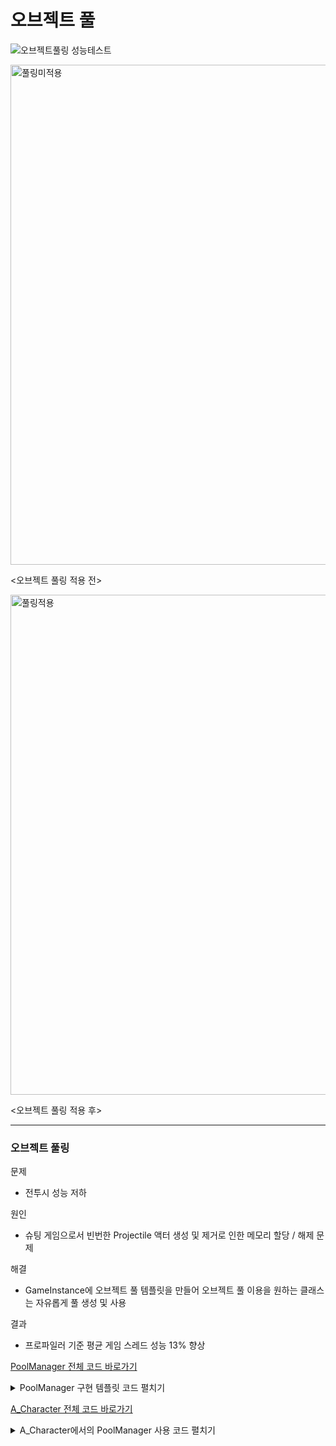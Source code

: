 # 오브젝트 풀

![오브젝트풀링 성능테스트](https://user-images.githubusercontent.com/46564046/235351089-926c57bd-8237-45f6-97b5-52238a8c8360.gif)

<img width="800" alt="풀링미적용" src="https://github.com/YosephKim0207/EscapeFromAC/assets/46564046/86f76033-a176-4300-b5d9-457d3a53167b">

<오브젝트 풀링 적용 전>


<img width="800" alt="풀링적용" src="https://github.com/YosephKim0207/EscapeFromAC/assets/46564046/1a941e2b-d42e-4504-904d-e28aa4b3d217">

<오브젝트 풀링 적용 후>

---


### 오브젝트 풀링

문제
- 전투시 성능 저하

원인
- 슈팅 게임으로서 빈번한 Projectile 액터 생성 및 제거로 인한 메모리 할당 / 해제 문제

해결
- GameInstance에 오브젝트 풀 템플릿을 만들어 오브젝트 풀 이용을 원하는 클래스는 자유롭게 풀 생성 및 사용

결과
- 프로파일러 기준 평균 게임 스레드 성능 13% 향상



[PoolManager 전체 코드 바로가기](https://github.com/YosephKim0207/EscapeFromAC/blob/main/Source/EscapeFromAC/A_PoolManager.h)
<details>
<summary>PoolManager 구현 템플릿 코드 펼치기</summary>



```cpp
/**
 * Get template class's Actor from Object Pool
 * If Pool is not exist, Make object pool about class and return
 */
template <class T>
T* AA_PoolManager::GetThisObject(UClass* Class, const FVector& Location, const FRotator& Rotation,
	const FActorSpawnParameters& SpawnParameters)
{
	TArray<AActor*>* Pool = ObjectPool.Find(Class);
	
	// Object Pool is Exist
	if(Pool != nullptr)
	{
		UE_LOG(LogTemp, Log, TEXT("PoolManager : %s has Pool"), *Class->GetName());
		
		for(AActor* PoolingActor : *Pool)
		{
			bool IsHidden = PoolingActor->IsHidden();
		
			if(IsHidden)
			{
				PoolingActor->SetActorLocation(Location);
				PoolingActor->SetActorRotation(Rotation);
				PoolingActor->SetOwner(SpawnParameters.Owner);
				PoolingActor->SetInstigator(SpawnParameters.Instigator);
				PoolingActor->SetActorHiddenInGame(false);
		
				return Cast<T>(PoolingActor);
			}
		}

		UE_LOG(LogTemp, Warning, TEXT("PoolManager : %s Pool is empty"), *Class->GetName());
		
		return nullptr;
	}

	// Pool doesn't Exist
	UE_LOG(LogTemp, Warning, TEXT("PoolManager : %s doesn't have Pool"), *Class->GetName());
	
	TArray<AActor*> NewPool;
	UWorld* World = GetWorld();
	if(World)
	{
		for(int8 SpawnIndex = 0; SpawnIndex < PoolSize; ++SpawnIndex)
		{
			T* RespawnActor;
			RespawnActor = GetWorld()->SpawnActor<T>(Class, FVector::ZeroVector, FRotator::ZeroRotator);
			
			RespawnActor->SetActorHiddenInGame(true);
			NewPool.Add(RespawnActor);
		}
	}
	else
	{
		UE_LOG(LogTemp, Warning, TEXT("PoolManager : World is nullPtr"));

		return nullptr;
	}
	

	UE_LOG(LogTemp, Log, TEXT("PoolManager : %s make Pool"), *Class->GetName());
	
	ObjectPool.Add(Class, NewPool);
	
	AActor* ReturnActor;
	ReturnActor = (*ObjectPool.Find(Class))[0];
	ReturnActor->SetActorLocation(Location);
	ReturnActor->SetActorRotation(Rotation);
	ReturnActor->SetOwner(SpawnParameters.Owner);
	ReturnActor->SetInstigator(SpawnParameters.Instigator);
	ReturnActor->SetActorHiddenInGame(false);

	UE_LOG(LogTemp, Log, TEXT("PoolManager : return %s from init pool"), *Class->GetName());
	
	return Cast<T>(ReturnActor);
}
```

</details>
	
	
	
[A_Character 전체 코드 바로가기](https://github.com/YosephKim0207/EscapeFromAC/blob/main/Source/EscapeFromAC/A_Character.cpp)
<details>
<summary>A_Character에서의 PoolManager 사용 코드 펼치기</summary>



```cpp
if(GetbIsShootable() && GetbIsRightArmOnFire())
	{
		FActorSpawnParameters SpawnParameters;
		SpawnParameters.Owner = this;
		SpawnParameters.Instigator = GetInstigator();

		UWorld* World = GetWorld();
		UACGameInstance* ACGameInstance = Cast<UACGameInstance>(UGameplayStatics::GetGameInstance(GetWorld()));
		AA_PoolManager* PoolManager = ACGameInstance->GetPoolManager();
		if(PoolManager)
		{
			AA_Projectile* Projectile = PoolManager->GetThisObject<AA_Projectile>(TempProjectile, ProjectileRespawnLocation + (ProjectileShootRotator.Vector() * 10.0f), ProjectileShootRotator, SpawnParameters);

			if(Projectile != nullptr)
			{
				SetProjectileData(Projectile, EModular::ERightArm, true);
			}
			else
			{
				UE_LOG(LogTemp, Log, TEXT("%s : %s Pool is empty! Do SpawnActor"), *GetName(), *TempProjectile->GetName());
				Projectile = World->SpawnActor<AA_Projectile>(TempProjectile, ProjectileRespawnLocation + (ProjectileShootRotator.Vector() * 10.0f), ProjectileShootRotator, SpawnParameters);
				if(Projectile != nullptr)
				{
					SetProjectileData(Projectile, EModular::ERightArm, false);
				}
				else
				{
					UE_LOG(LogTemp, Warning, TEXT("%s : Get Projectile Fail!"), *GetName());
				}
			}
		}
		else
		{
			UE_LOG(LogTemp, Warning, TEXT("%s : PoolManager is nullPtr!"), *GetName());
		}
	}
```

</details>
